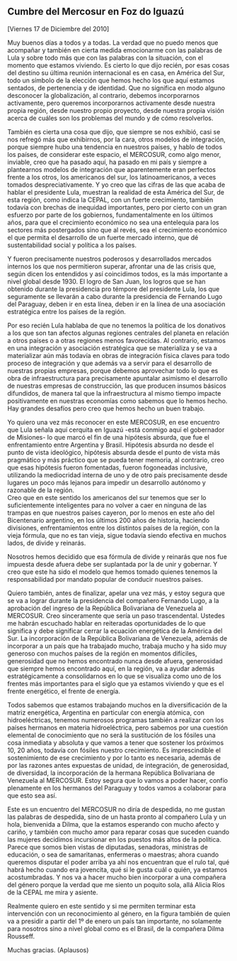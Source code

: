 Cumbre del Mercosur en Foz do Iguazú
------------------------------------

[Viernes 17 de Diciembre del 2010]

Muy buenos días a todos y a todas. La verdad que no puedo menos que
acompañar y también en cierta medida emocionarme con las palabras de
Lula y sobre todo más que con las palabras con la situación, con el
momento que estamos viviendo. Es cierto lo que dijo recién, por esas
cosas del destino su última reunión internacional es en casa, en América
del Sur, todo un símbolo de la elección que hemos hecho los que aquí
estamos sentados, de pertenencia y de identidad. Que no significa en
modo alguno desconocer la globalización, al contrario, debemos
incorporarnos activamente, pero queremos incorporarnos activamente desde
nuestra propia región, desde nuestro propio proyecto, desde nuestra
propia visión acerca de cuáles son los problemas del mundo y de cómo
resolverlos.

También es cierta una cosa que dijo, que siempre se nos exhibió, casi se
nos refregó más que exhibirnos, por la cara, otros modelos de
integración, porque siempre hubo una tendencia en nuestros países, y
hablo de todos los países, de considerar este espacio, el MERCOSUR, como
algo menor, inviable, creo que ha pasado aquí, ha pasado en mi país y
siempre a plantearnos modelos de integración que aparentemente eran
perfectos frente a los otros, los americanos del sur, los
latinoamericanos, a veces tomados despreciativamente. Y yo creo que las
cifras de las que acaba de hablar el presidente Lula, muestran la
realidad de esta América del Sur, de esta región, como indica la CEPAL,
con un fuerte crecimiento, también todavía con brechas de inequidad
importantes, pero por cierto con un gran esfuerzo por parte de los
gobiernos, fundamentalmente en los últimos años, para que el crecimiento
económico no sea una entelequia para los sectores más postergados sino
que al revés, sea el crecimiento económico el que permita el desarrollo
de un fuerte mercado interno, que dé sustentabilidad social y política a
los países.

Y fueron precisamente nuestros poderosos y desarrollados mercados
internos los que nos permitieron superar, afrontar una de las crisis
que, según dicen los entendidos y así coincidimos todos, es la más
importante a nivel global desde 1930. El logro de San Juan, los logros
que se han obtenido durante la presidencia pro témpore del presidente
Lula, los que seguramente se llevarán a cabo durante la presidencia de
Fernando Lugo del Paraguay, deben ir en esta línea, deben ir en la línea
de una asociación estratégica entre los países de la región.

Por eso recién Lula hablaba de que no tenemos la política de los
donativos a los que son tan afectos algunas regiones centrales del
planeta en relación a otros países o a otras regiones menos favorecidas.
Al contrario, estamos en una integración y asociación estratégica que se
materializa y se va a materializar aún más todavía en obras de
integración física claves para todo proceso de integración y que además
va a servir para el desarrollo de nuestras propias empresas, porque
debemos aprovechar todo lo que es obra de infraestructura para
precisamente apuntalar asimismo el desarrollo de nuestras empresas de
construcción, las que producen insumos básicos difundidos, de manera tal
que la infraestructura al mismo tiempo impacte positivamente en nuestras
economías como sabemos que lo hemos hecho. Hay grandes desafíos pero
creo que hemos hecho un buen trabajo.

Yo quiero una vez más reconocer en este MERCOSUR, en ese encuentro que
Lula señala aquí cerquita en Iguazú -está conmigo aquí el gobernador de
Misiones- lo que marcó el fin de una hipótesis absurda, que fue el
enfrentamiento entre Argentina y Brasil. Hipótesis absurda no desde el
punto de vista ideológico, hipótesis absurda desde el punto de vista más
pragmático y más práctico que se pueda tener memoria, al contrario, creo
que esas hipótesis fueron fomentadas, fueron fogoneadas inclusive,
utilizando la mediocridad interna de uno y de otro país precisamente
desde lugares un poco más lejanos para impedir un desarrollo autónomo y
razonable de la región.\
 Creo que en este sentido los americanos del sur tenemos que ser lo
suficientemente inteligentes para no volver a caer en ninguna de las
trampas en que nuestros países cayeron, por lo menos en este año del
Bicentenario argentino, en los últimos 200 años de historia, haciendo
divisiones, enfrentamientos entre los distintos países de la región, con
la vieja fórmula, que no es tan vieja, sigue todavía siendo efectiva en
muchos lados, de divide y reinarás.

Nosotros hemos decidido que esa fórmula de divide y reinarás que nos fue
impuesta desde afuera debe ser suplantada por la de unir y gobernar. Y
creo que este ha sido el modelo que hemos tomado quienes tenemos la
responsabilidad por mandato popular de conducir nuestros países.

Quiero también, antes de finalizar, apelar una vez más, y estoy segura
que se va a lograr durante la presidencia del compañero Fernando Lugo, a
la aprobación del ingreso de la República Bolivariana de Venezuela al
MERCOSUR. Creo sinceramente que sería un paso trascendental. Ustedes me
habrán escuchado hablar en reiteradas oportunidades de lo que significa
y debe significar cerrar la ecuación energética de la América del Sur.
La incorporación de la República Bolivariana de Venezuela, además de
incorporar a un país que ha trabajado mucho, trabaja mucho y ha sido muy
generoso con muchos países de la región en momentos difíciles,
generosidad que no hemos encontrado nunca desde afuera, generosidad que
siempre hemos encontrado aquí, en la región, va a ayudar además
estratégicamente a consolidarnos en lo que se visualiza como uno de los
frentes más importantes para el siglo que ya estamos viviendo y que es
el frente energético, el frente de energía.

Todos sabemos que estamos trabajando muchos en la diversificación de la
matriz energética, Argentina en particular con energía atómica, con
hidroeléctricas, tenemos numerosos programas también a realizar con los
países hermanos en materia hidroeléctrica, pero sabemos por una cuestión
elemental de conocimiento que no será la sustitución de los fósiles una
cosa inmediata y absoluta y que vamos a tener que sostener los próximos
10, 20 años, todavía con fósiles nuestro crecimiento. Es imprescindible
el sostenimiento de ese crecimiento y por lo tanto es necesaria, además
de por las razones antes expuestas de unidad, de integración, de
generosidad, de diversidad, la incorporación de la hermana República
Bolivariana de Venezuela al MERCOSUR. Estoy segura que lo vamos a poder
hacer, confío plenamente en los hermanos del Paraguay y todos vamos a
colaborar para que esto sea así.

Este es un encuentro del MERCOSUR no diría de despedida, no me gustan
las palabras de despedida, sino de un hasta pronto al compañero Lula y
un hola, bienvenida a Dilma, que la estamos esperando con mucho afecto y
cariño, y también con mucho amor para reparar cosas que suceden cuando
las mujeres decidimos incursionar en los puestos más altos de la
política. Parece que somos bien vistas de diputadas, senadoras,
ministras de educación, o sea de samaritanas, enfermeras o maestras;
ahora cuando queremos disputar el poder arriba ya ahí nos encuentran que
el rulo tal, qué habrá hecho cuando era jovencita, qué si le gusta cuál
o quién, ya estamos acostumbradas. Y nos va a hacer mucho bien
incorporar a una compañera del género porque la verdad que me siento un
poquito sola, allá Alicia Ríos de la CEPAL me mira y asiente.

Realmente quiero en este sentido y si me permiten terminar esta
intervención con un reconocimiento al género, en la figura también de
quien va a presidir a partir del 1º de enero un país tan importante, no
solamente para nosotros sino a nivel global como es el Brasil, de la
compañera Dilma Rousseff.

Muchas gracias. (Aplausos)

 

 
